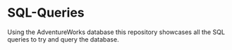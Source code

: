 # SQL-Queries
Using the AdventureWorks database this repository showcases all the SQL queries to try and query the database.
